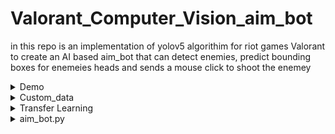 # Valorant_Computer_Vision_aim_bot

in this repo is an implementation of yolov5 algorithim for riot games Valorant to create an AI based aim_bot that can detect enemies, predict bounding boxes for enemeies heads
and sends a mouse click to shoot the enemey

<details>
<summary>Demo</summary>
  sdasd
</details>

<details>
<summary>Custom_data</summary>

 - 3K data were gathered from valorant clips and gameplays, using scutti you can convert videos into frames or capture screen shots at intervals while playing  [SCUTTI](https://github.com/TrevorSatori/Scutti)

 - images was then labeled using pyImgLabel which creates BB txt files and suitable for yolo format [LblIMG](https://github.com/luishengjie/pyImgLabel)

</details>

<details>
<summary>Transfer Learning</summary>
   -  training was done on yolov5 using yolov5s.pt pretrained weights with custom the dataset created and custom yaml file.
   - training was done for 5 epochs on google collab and best weights are later used to detect enemeis in game
   -  !python train.py --img 640 --batch 16 --epochs 5 --data valorant.yaml --weights yolov5s.pt
</details>

<details>
<summary>aim_bot.py</summary>
   - mss is used to grab a live feed of computer screen 
   - loading live capture frames into cv2 and modeling the frames to get predictions
   - if enemeies are detected in the frame calculate enemey head position
   - move curosor and perform mouse click to kill the enemey
  
</details>
